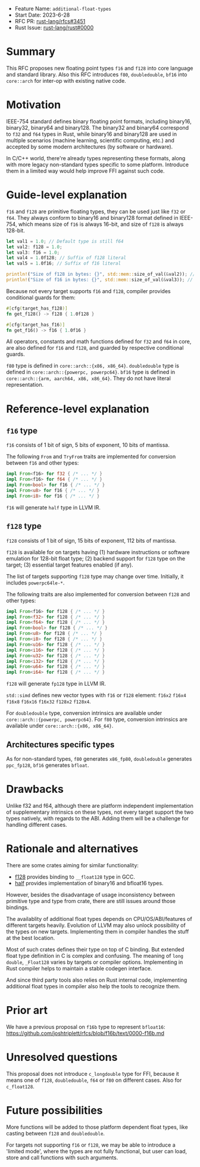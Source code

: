 - Feature Name: `additional-float-types`
- Start Date: 2023-6-28
- RFC PR: [rust-lang/rfcs#3451](https://github.com/rust-lang/rfcs/pull/3451)
- Rust Issue: [rust-lang/rust#0000](https://github.com/rust-lang/rust/issues/0000)

# Summary
[summary]: #summary

This RFC proposes new floating point types `f16` and `f128` into core language and standard library. Also this RFC introduces `f80`, `doubledouble`, `bf16` into `core::arch` for inter-op with existing native code.

# Motivation
[motivation]: #motivation

IEEE-754 standard defines binary floating point formats, including binary16, binary32, binary64 and binary128. The binary32 and binary64 correspond to `f32` and `f64` types in Rust, while binary16 and binary128 are used in multiple scenarios (machine learning, scientific computing, etc.) and accepted by some modern architectures (by software or hardware).

In C/C++ world, there're already types representing these formats, along with more legacy non-standard types specific to some platform. Introduce them in a limited way would help improve FFI against such code.

# Guide-level explanation
[guide-level-explanation]: #guide-level-explanation

`f16` and `f128` are primitive floating types, they can be used just like `f32` or `f64`. They always conform to binary16 and binary128 format defined in IEEE-754, which means size of `f16` is always 16-bit, and size of `f128` is always 128-bit.

```rust
let val1 = 1.0; // Default type is still f64
let val2: f128 = 1.0;
let val3: f16 = 1.0;
let val4 = 1.0f128; // Suffix of f128 literal
let val5 = 1.0f16; // Suffix of f16 literal

println!("Size of f128 in bytes: {}", std::mem::size_of_val(&val2)); // 16
println!("Size of f16 in bytes: {}", std::mem::size_of_val(&val3)); // 2
```

Because not every target supports `f16` and `f128`, compiler provides conditional guards for them:

```rust
#[cfg(target_has_f128)]
fn get_f128() -> f128 { 1.0f128 }

#[cfg(target_has_f16)]
fn get_f16() -> f16 { 1.0f16 }
```

All operators, constants and math functions defined for `f32` and `f64` in core, are also defined for `f16` and `f128`, and guarded by respective conditional guards.

`f80` type is defined in `core::arch::{x86, x86_64}`. `doubledouble` type is defined in `core::arch::{powerpc, powerpc64}`. `bf16` type is defined in `core::arch::{arm, aarch64, x86, x86_64}`. They do not have literal representation.

# Reference-level explanation
[reference-level-explanation]: #reference-level-explanation

## `f16` type

`f16` consists of 1 bit of sign, 5 bits of exponent, 10 bits of mantissa.

The following `From` and `TryFrom` traits are implemented for conversion between `f16` and other types:

```rust
impl From<f16> for f32 { /* ... */ }
impl From<f16> for f64 { /* ... */ }
impl From<bool> for f16 { /* ... */ }
impl From<u8> for f16 { /* ... */ }
impl From<i8> for f16 { /* ... */ }
```

`f16` will generate `half` type in LLVM IR.

## `f128` type

`f128` consists of 1 bit of sign, 15 bits of exponent, 112 bits of mantissa.

`f128` is available for on targets having (1) hardware instructions or software emulation for 128-bit float type; (2) backend support for `f128` type on the target; (3) essential target features enabled (if any).

The list of targets supporting `f128` type may change over time. Initially, it includes `powerpc64le-*`.

The following traits are also implemented for conversion between `f128` and other types:

```rust
impl From<f16> for f128 { /* ... */ }
impl From<f32> for f128 { /* ... */ }
impl From<f64> for f128 { /* ... */ }
impl From<bool> for f128 { /* ... */ }
impl From<u8> for f128 { /* ... */ }
impl From<i8> for f128 { /* ... */ }
impl From<u16> for f128 { /* ... */ }
impl From<i16> for f128 { /* ... */ }
impl From<u32> for f128 { /* ... */ }
impl From<i32> for f128 { /* ... */ }
impl From<u64> for f128 { /* ... */ }
impl From<i64> for f128 { /* ... */ }
```

`f128` will generate `fp128` type in LLVM IR.


`std::simd` defines new vector types with `f16` or `f128` element: `f16x2` `f16x4` `f16x8` `f16x16` `f16x32` `f128x2` `f128x4`.

For `doubledouble` type, conversion intrinsics are available under `core::arch::{powerpc, powerpc64}`. For `f80` type, conversion intrinsics are available under `core::arch::{x86, x86_64}`.

## Architectures specific types

As for non-standard types, `f80` generates `x86_fp80`, `doubledouble` generates `ppc_fp128`, `bf16` generates `bfloat`.

# Drawbacks
[drawbacks]: #drawbacks

Unlike f32 and f64, although there are platform independent implementation of supplementary intrinsics on these types, not every target support the two types natively, with regards to the ABI. Adding them will be a challenge for handling different cases.

# Rationale and alternatives
[rationale-and-alternatives]: #rationale-and-alternatives

There are some crates aiming for similar functionality:

- [f128](https://github.com/jkarns275/f128) provides binding to `__float128` type in GCC.
- [half](https://github.com/starkat99/half-rs) provides implementation of binary16 and bfloat16 types.

However, besides the disadvantage of usage inconsistency between primitive type and type from crate, there are still issues around those bindings.

The availablity of additional float types depends on CPU/OS/ABI/features of different targets heavily. Evolution of LLVM may also unlock possibility of the types on new targets. Implementing them in compiler handles the stuff at the best location.

Most of such crates defines their type on top of C binding. But extended float type definition in C is complex and confusing. The meaning of `long double`, `_Float128` varies by targets or compiler options. Implementing in Rust compiler helps to maintain a stable codegen interface.

And since third party tools also relies on Rust internal code, implementing additional float types in compiler also help the tools to recognize them.

# Prior art
[prior-art]: #prior-art

We have a previous proposal on `f16b` type to represent `bfloat16`: https://github.com/joshtriplett/rfcs/blob/f16b/text/0000-f16b.md

# Unresolved questions
[unresolved-questions]: #unresolved-questions

This proposal does not introduce `c_longdouble` type for FFI, because it means one of `f128`, `doubledouble`, `f64` or `f80` on different cases. Also for `c_float128`.

# Future possibilities
[future-possibilities]: #future-possibilities

More functions will be added to those platform dependent float types, like casting between `f128` and `doubledouble`.

For targets not supporting `f16` or `f128`, we may be able to introduce a 'limited mode', where the types are not fully functional, but user can load, store and call functions with such arguments.
